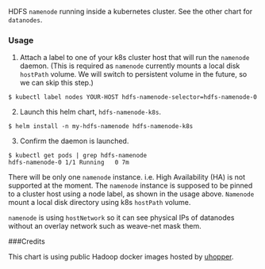 HDFS `namenode` running inside a kubernetes cluster. See the other chart for
`datanodes`.

### Usage

  1. Attach a label to one of your k8s cluster host that will run the `namenode`
     daemon. (This is required as `namenode` currently mounts a local disk
     `hostPath` volume. We will switch to persistent volume in the future, so
     we can skip this step.)

  ```
  $ kubectl label nodes YOUR-HOST hdfs-namenode-selector=hdfs-namenode-0
  ```

  2. Launch this helm chart, `hdfs-namenode-k8s`.

  ```
  $ helm install -n my-hdfs-namenode hdfs-namenode-k8s
  ```

  3. Confirm the daemon is launched.

  ```
  $ kubectl get pods | grep hdfs-namenode
  hdfs-namenode-0 1/1 Running   0 7m
  ```

There will be only one `namenode` instance. i.e. High Availability (HA) is not
supported at the moment. The `namenode` instance is supposed to be pinned to
a cluster host using a node label, as shown in the usage above. `Namenode`
mount a local disk directory using k8s `hostPath` volume.

`namenode` is using `hostNetwork` so it can see physical IPs of datanodes
without an overlay network such as weave-net mask them.

###Credits

This chart is using public Hadoop docker images hosted by
  [uhopper](https://hub.docker.com/u/uhopper/).
